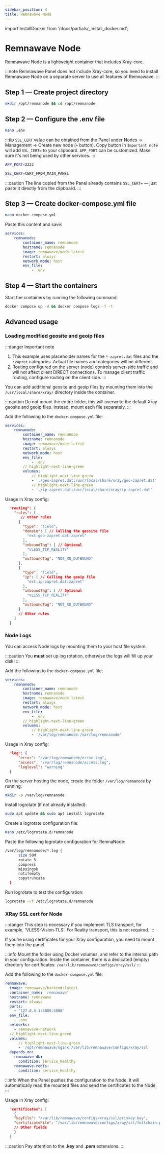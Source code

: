 ```yaml
---
sidebar_position: 4
title: Remnawave Node
---
```


import InstallDocker from '/docs/partials/\_install_docker.md';

# Remnawave Node

Remnawave Node is a lightweight container that includes Xray-core.

:::note
Remnawave Panel does not include Xray-core, so you need to install Remnawave Node on a separate server to use all features of Remnawave.
:::

<InstallDocker />

## Step 1 — Create project directory

```bash title="Create project directory"
mkdir /opt/remnanode && cd /opt/remnanode
```

## Step 2 — Configure the .env file

```bash title="Create .env file"
nano .env
```

:::tip
`SSL_CERT` value can be obtained from the Panel under Nodes → Management → Create new node (`+` button). Copy button in `Important note` will add `SSL_CERT=` to your clipboard. 
`APP_PORT` can be customized. Make sure it's not being used by other services.
:::

```bash title=".env file content"
APP_PORT=2222

SSL_CERT=CERT_FROM_MAIN_PANEL
```

:::caution
The line copied from the Panel already contains `SSL_CERT=` — just paste it directly from the clipboard.
:::

## Step 3 — Create docker-compose.yml file

```bash title="Create docker-compose.yml file"
nano docker-compose.yml
```

Paste this content and save:

```yaml title="docker-compose.yml file content"
services:
    remnanode:
        container_name: remnanode
        hostname: remnanode
        image: remnawave/node:latest
        restart: always
        network_mode: host
        env_file:
            - .env
```

## Step 4 — Start the containers

Start the containers by running the following command:

```bash title="Start the containers"
docker compose up -d && docker compose logs -f -t
```

## Advanced usage

### Loading modified geosite and geoip files

:::danger Important note

1. This example uses placeholder names for the `*-zapret.dat` files and the `:zapret` categories. Actual file names and categories will be different.
2. Routing configured on the server (node) controls server-side traffic and will not affect client DIRECT connections. To manage client traffic routing, configure routing on the client side.
:::

You can add additional geosite and geoip files by mounting them into the `/usr/local/share/xray/` directory inside the container.

:::caution
Do not mount the entire folder, this will overwrite the default Xray geosite and geoip files. Instead, mount each file separately.
:::

Add the following to the `docker-compose.yml` file:

```yaml
services:
    remnanode:
        container_name: remnanode
        hostname: remnanode
        image: remnawave/node:latest
        restart: always
        network_mode: host
        env_file:
            - .env
        // highlight-next-line-green
        volumes:
            // highlight-next-line-green
            - './geo-zapret.dat:/usr/local/share/xray/geo-zapret.dat'
            // highlight-next-line-green
            - './ip-zapret.dat:/usr/local/share/xray/ip-zapret.dat'
```

Usage in Xray config:

```json
  "routing": {
    "rules": [
       // Other rules
      {
        "type": "field",
        "domain": [ // Calling the geosite file
          "ext:geo-zapret.dat:zapret"
        ],
        "inboundTag": [ // Optional
          "VLESS_TCP_REALITY"
        ],
        "outboundTag": "NOT_RU_OUTBOUND"
      },
      {
        "type": "field",
        "ip": [ // Calling the geoip file
          "ext:ip-zapret.dat:zapret"
        ],
        "inboundTag": [ // Optional
          "VLESS_TCP_REALITY"
        ],
        "outboundTag": "NOT_RU_OUTBOUND"
      }
      // Other rules
    ]
  }
```

### Node Logs

You can access Node logs by mounting them to your host file system.

:::caution
You **must** set up log rotation, otherwise the logs will fill up your disk!
:::

Add the following to the `docker-compose.yml` file:

```yaml
services:
    remnanode:
        container_name: remnanode
        hostname: remnanode
        image: remnawave/node:latest
        restart: always
        network_mode: host
        env_file:
            - .env
        // highlight-next-line-green
        volumes:
            // highlight-next-line-green
            - '/var/log/remnanode:/var/log/remnanode'
```

Usage in Xray config:

```json
  "log": {
      "error": "/var/log/remnanode/error.log",
      "access": "/var/log/remnanode/access.log",
      "loglevel": "warning"
  }
```

On the server hosting the node, create the folder `/var/log/remnanode` by running:

```bash
mkdir -p /var/log/remnanode
```

Install logrotate (if not already installed):

```bash
sudo apt update && sudo apt install logrotate
```

Create a logrotate configuration file:

```bash
nano /etc/logrotate.d/remnanode
```

Paste the following logrotate configuration for RemnaNode:

```bash
/var/log/remnanode/*.log {
      size 50M
      rotate 5
      compress
      missingok
      notifempty
      copytruncate
  }
```

Run logrotate to test the configuration:

```bash
logrotate -vf /etc/logrotate.d/remnanode
```

### XRay SSL cert for Node

:::danger
This step is necessary if you implement TLS transport, for example, 'VLESS-Vision-TLS'. For Reality transport, this is not required.
:::

If you’re using certificates for your Xray configuration, you need to mount them into the panel.

:::info
Mount the folder using Docker volumes, and refer to the internal path in your configuration.
Inside the container, there is a dedicated (empty) directory for certificates:
`/var/lib/remnawave/configs/xray/ssl/`
:::

Add the following to the `docker-compose.yml` file:

```yaml
remnawave:
  image: remnawave/backend:latest
  container_name: 'remnawave'
  hostname: remnawave
  restart: always
  ports:
    - '127.0.0.1:3000:3000'
  env_file:
    - .env
  networks:
    - remnawave-network
  // highlight-next-line-green
  volumes:
      // highlight-next-line-green
      - '/opt/remnawave/nginx:/var/lib/remnawave/configs/xray/ssl'
  depends_on:
    remnawave-db:
      condition: service_healthy
    remnawave-redis:
      condition: service_healthy
```

:::info
When the Panel pushes the configuration to the Node, it will automatically read the mounted files and send the certificates to the Node.
:::

Usage in Xray config:

```json
  "certificates": [
    {
    "keyFile": "/var/lib/remnawave/configs/xray/ssl/privkey.key",
    "certificateFile": "/var/lib/remnawave/configs/xray/ssl/fullchain.pem"
    // Other fields
    }
  ]
```

:::caution
Pay attention to the **.key** and **.pem** extensions.
:::
